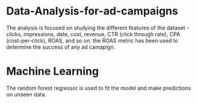 # Data-Analysis-for-ad-campaigns

The analysis is focused on studying the different features of the dataset - clicks, impressions, date, cost, revenue, CTR (click through rate), CPA (cost-per-click), 
ROAS, and so on. 
the ROAS metric has been used to determine the success of any ad camapign.

# Machine Learning
The random forest regressor is used to fit the model and make predictions on unseen data. 
